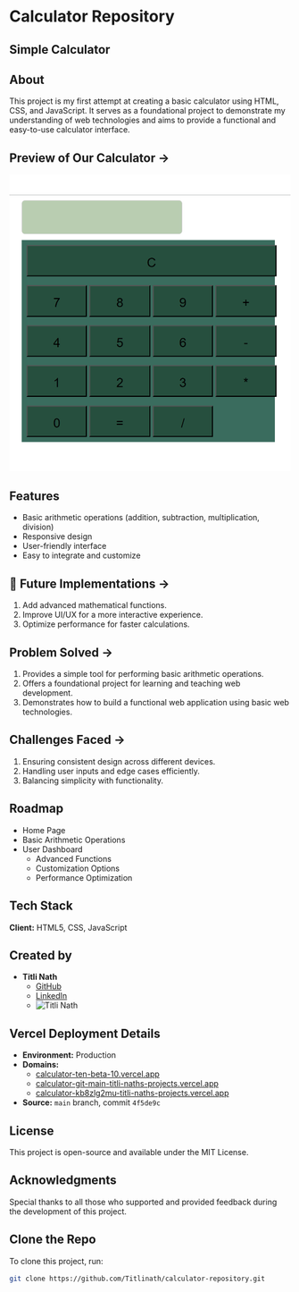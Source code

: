 # Calculator Repository

## Simple Calculator

## About
This project is my first attempt at creating a basic calculator using HTML, CSS, and JavaScript. It serves as a foundational project to demonstrate my understanding of web technologies and aims to provide a functional and easy-to-use calculator interface.

## Preview of Our Calculator ->
![calculator](https://github.com/Titlinath/Calculator/blob/main/Calculator.png)

## Features

- Basic arithmetic operations (addition, subtraction, multiplication, division)
- Responsive design
- User-friendly interface
- Easy to integrate and customize

## 🚀 Future Implementations ->
1. Add advanced mathematical functions.
2. Improve UI/UX for a more interactive experience.
3. Optimize performance for faster calculations.

## Problem Solved ->
1. Provides a simple tool for performing basic arithmetic operations.
2. Offers a foundational project for learning and teaching web development.
3. Demonstrates how to build a functional web application using basic web technologies.

## Challenges Faced ->
1. Ensuring consistent design across different devices.
2. Handling user inputs and edge cases efficiently.
3. Balancing simplicity with functionality.

## Roadmap

- Home Page
- Basic Arithmetic Operations
- User Dashboard
  - Advanced Functions
  - Customization Options
  - Performance Optimization

## Tech Stack

**Client:** HTML5, CSS, JavaScript

## Created by

- **Titli Nath**
  - [GitHub](https://github.com/Titlinath)
  - [LinkedIn](https://www.linkedin.com/in/titli-nath-a976b7249/)
  - ![Titli Nath](https://media.licdn.com/dms/image/D4D03AQFYV7V8hCIuxQ/profile-displayphoto-shrink_400_400/0/1714921499772?e=1725494400&v=beta&t=jDICCZL9a8pdA21sqv0tfc0bL5KrwFrwnj01VZmCN_w)

## Vercel Deployment Details

- **Environment:** Production
- **Domains:**
  - [calculator-ten-beta-10.vercel.app](https://calculator-ten-beta-10.vercel.app)
  - [calculator-git-main-titli-naths-projects.vercel.app](https://calculator-git-main-titli-naths-projects.vercel.app)
  - [calculator-kb8zlg2mu-titli-naths-projects.vercel.app](https://calculator-kb8zlg2mu-titli-naths-projects.vercel.app)
- **Source:** `main` branch, commit `4f5de9c`

## License
This project is open-source and available under the MIT License.

## Acknowledgments
Special thanks to all those who supported and provided feedback during the development of this project.

## Clone the Repo
To clone this project, run:

```bash
git clone https://github.com/Titlinath/calculator-repository.git

